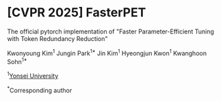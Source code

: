 # [CVPR 2025] FasterPET

The official pytorch implementation of "Faster Parameter-Efficient Tuning with Token Redundancy Reduction"

Kwonyoung Kim<sup>1</sup> Jungin Park<sup>1*</sup> Jin Kim<sup>1</sup> Hyeongjun Kwon<sup>1</sup> Kwanghoon Sohn<sup>1*</sup>

<sup>1</sup>[Yonsei University](https://www.yonsei.ac.kr)<br>

<sup>*</sup>Corresponding author<br>

